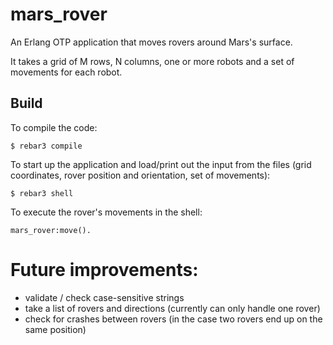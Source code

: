 mars_rover
=====

An Erlang OTP application that moves rovers around Mars's surface.

It takes a grid of M rows, N columns, one or more robots and a set of movements for each robot.

Build
-----
To compile the code:

    $ rebar3 compile
To start up the application and load/print out the input from the files (grid coordinates, rover position and orientation, set of movements):

    $ rebar3 shell

To execute the rover's movements in the shell:

    mars_rover:move().

# Future improvements:
- validate / check case-sensitive strings
- take a list of rovers and directions (currently can only handle one rover)
- check for crashes between rovers (in the case two rovers end up on the same position)